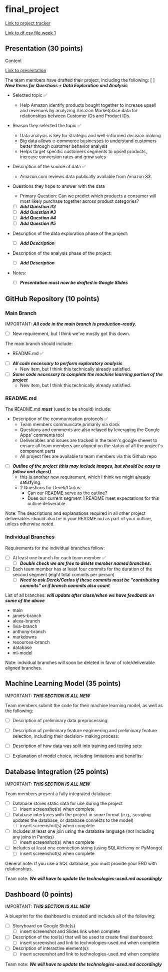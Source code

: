 # final_project

[Link to project tracker](https://docs.google.com/spreadsheets/d/1WJBlla5ap6cchO12OfbjRwCKj17eBbcxXQNUqc3g52o/edit#gid=2063972108)

[Link to df csv file week 1](https://drive.google.com/drive/folders/18hYQ8VMuRqI5BbjhQWmEmcKjGr8gxxyc?usp=sharing)

## Presentation (30 points)

Content

[Link to presentation](https://docs.google.com/presentation/d/1BNm6gF_iD4guTDOlRPsiFmyAij_SqHRqjMEp_T4HXd8/edit#slide=id.gd0128d9d41_0_4)

The team members have drafted their project, including the following:
[ ] ***New Items for Questions + Data Exploration and Analysis***

- Selected topic :white_check_mark:
  - Help Amazon identify products bought together to increase upsell and revenues by analyzing Amazon Marketplace data for relationships between Customer IDs and Product IDs.

- Reason they selected the topic :white_check_mark:
  - Data analysis is key for strategic and well-informed decision making
  - Big data allows e-commerce businesses to understand customers better through customer behavior analysis
  - Helps target specific customers segments to upsell products, increase conversion rates and grow sales

- Description of the source of data :white_check_mark:
  - Amazon.com reviews data publically available from Amazon S3.

- Questions they hope to answer with the data
  - Primary Question: Can we predict which products a consumer will most likely purchase together across product categories?
  - [ ] ***Add Question #2***
  - [ ] ***Add Question #3***
  - [ ] ***Add Question #4***
  - [ ] ***Add Question #5***

- Description of the data exploration phase of the project:
  - [ ] ***Add Description***

- Description of the analysis phase of the project:
  - [ ] ***Add Description***

- Notes:
  - [ ] ***Presentation must now be drafted in Google Slides***

## GitHub Repository (10 points)

### Main Branch

IMPORTANT: ***All code in the main branch is production-ready.***

- [ ] New requirement, but I think we've mostly got this down.

The main branch should include:

- README.md :white_check_mark:

- [ ] ***All code necessary to perform exploratory analysis***
  - New item, but I think this technically already satisfied.
- [ ] ***Some code necessary to complete the machine learning portion of the project***
  - New item, but I think this technically already satisfied.

### README.md

The README.md ***must*** (used to be should) include:

- Description of the communication protocols :white_check_mark:
  - Team members communicate primarily via slack
  - Questions and comments are also relayed by leveraging the Google Apps' comments tool
  - Deliverables and issues are tracked in the team's google sheeet to ensure all team members are aligned on the status of all the project's component parts
  - All project files are available to team members via this Github repo

- [ ] ***Outline of the project (this may include images, but should be easy to follow and digest)***
  - this is another new requirement, which I think we might already satisfying.
  - 2 Questions for Derek/Carlos:
    - Can our README serve as the outline?
    - Does our current segment 1 README meet expectations for this outline deliverable.

Note: The descriptions and explanations required in all other project deliverables should also be in your README.md as part of your outline, unless otherwise noted.

### Individual Branches

Requirements for the individual branches follow:

- [ ] At least one branch for each team member :white_check_mark:
  - [ ] ***Double check we are free to delete member named branches.***

- [ ] Each team member has at least four commits for the duration of the second segment (eight total commits per person)
  - [ ] ***Need to ask Derek/Carlos if these commits must be "contributing commits" or if branch commits also count***

List of all branches: ***will update after class/when we have feedback on some of the above***

- main
- james-branch
- alexa-branch
- livia-branch
- anthony-branch
- markdowns
- resources-branch
- database
- ml-model

Note: indvidual branches will soon be deleted in favor of role/deliverable aligned branches.

## Machine Learning Model (35 points)

IMPORTANT: ***THIS SECTION IS ALL NEW***

Team members submit the code for their machine learning model, as well as the following:

- [ ] Description of preliminary data preprocessing:

- [ ] Description of preliminary feature engineering and preliminary feature selection, including their decision- making process:

- [ ] Description of how data was split into training and testing sets:

- [ ] Explanation of model choice, including limitations and benefits:

## Database Integration (25 points)

IMPORTANT: ***THIS SECTION IS ALL NEW***

Team members present a fully integrated database:

- [ ] Database stores static data for use during the project
  - [ ] insert screenshot(s) when complete

- [ ] Database interfaces with the project in some format (e.g., scraping updates the database, or database connects to the model)
  - [ ] insert screenshot(s) when complete

- [ ] Includes at least one join using the database language (not including any joins in Pandas)
  - [ ] insert screenshot(s) when complete

- [ ] Includes at least one connection string (using SQLAlchemy or PyMongo)
  - [ ] insert screenshot(s) when complete

General note: If you use a SQL database, you must provide your ERD with relationships.

Team note: ***We will have to update the technologies-used.md accordingly***

## Dashboard (0 points)

IMPORTANT: ***THIS SECTION IS ALL NEW***

A blueprint for the dashboard is created and includes all of the following:

- [ ] Storyboard on Google Slide(s)
  - [ ] insert screenshot and Slides link when complete

- [ ] Description of the tool(s) that will be used to create final dashboard:
  - [ ] insert screenshot and link to technologies-used.md when complete

- [ ] Description of interactive element(s):
  - [ ] insert screenshot and link to technologies-used.md when complete

Team note: ***We will have to update the technologies-used.md accordingly***
